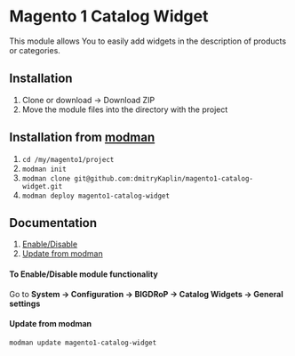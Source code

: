 # Magento 1 Catalog Widget
This module allows You to easily add widgets in the description of products or categories.

## Installation
1. Clone or download → Download ZIP
2. Move the module files into the directory with the project

## Installation from [modman](https://github.com/colinmollenhour/modman)
1. `cd /my/magento1/project`
2. `modman init`
3. `modman clone git@github.com:dmitryKaplin/magento1-catalog-widget.git`
4. `modman deploy magento1-catalog-widget`

## Documentation
1. [Enable/Disable](#to-enabledisable-module-functionality)
2. [Update from modman](#update-from-modman)

#### To Enable/Disable module functionality
Go to **System → Configuration → BIGDRoP → Catalog Widgets → General settings**

#### Update from modman
`modman update magento1-catalog-widget`

